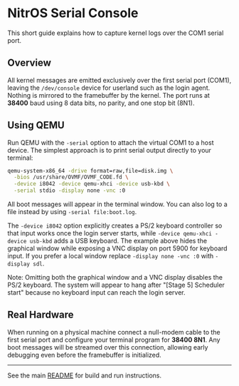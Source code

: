 # NitrOS Serial Console

This short guide explains how to capture kernel logs over the COM1 serial port.

## Overview

All kernel messages are emitted exclusively over the first serial port (COM1),
leaving the `/dev/console` device for userland such as the login agent.
Nothing is mirrored to the framebuffer by the kernel. The port runs at
**38400** baud using 8 data bits, no parity, and one stop bit (8N1).

## Using QEMU

Run QEMU with the `-serial` option to attach the virtual COM1 to a host device.
The simplest approach is to print serial output directly to your terminal:

```sh
qemu-system-x86_64 -drive format=raw,file=disk.img \
  -bios /usr/share/OVMF/OVMF_CODE.fd \
  -device i8042 -device qemu-xhci -device usb-kbd \
  -serial stdio -display none -vnc :0
```

All boot messages will appear in the terminal window. You can also log to a
file instead by using `-serial file:boot.log`.

The `-device i8042` option explicitly creates a PS/2 keyboard controller so
that input works once the login server starts, while `-device qemu-xhci -device
usb-kbd` adds a USB keyboard. The example above hides the graphical window
while exposing a VNC display on port 5900 for keyboard input.
If you prefer a local window replace `-display none -vnc :0` with `-display sdl`.

Note: Omitting both the graphical window and a VNC display disables the PS/2
keyboard. The system will appear to hang after "[Stage 5] Scheduler start"
because no keyboard input can reach the login server.

## Real Hardware

When running on a physical machine connect a null-modem cable to the first
serial port and configure your terminal program for **38400 8N1**. Any boot
messages will be streamed over this connection, allowing early debugging even
before the framebuffer is initialized.

---

See the main [README](../README.md) for build and run instructions.
